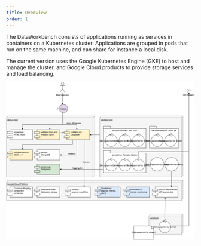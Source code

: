 ```yaml
---
title: Overview
order: 1
---
```


The DataWorkbench consists of applications running as services in containers on a Kubernetes cluster. Applications are grouped in pods that run on the same machine, and can share for instance a local disk.

The current version uses the Google Kubernetes Engine (GKE) to host and manage the cluster, and Google Cloud products to provide storage services and load balancing.

![](./deployment-overview.drawio.svg)
